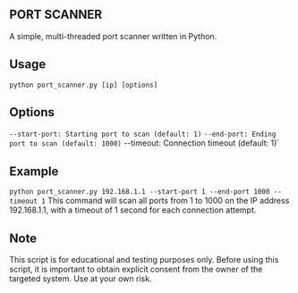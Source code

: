 ## PORT SCANNER
A simple, multi-threaded port scanner written in Python.
## Usage
`python port_scanner.py [ip] [options]`
## Options
`--start-port: Starting port to scan (default: 1)`
`--end-port: Ending port to scan (default: 1000)`
--timeout: Connection timeout (default: 1)`
## Example
`python port_scanner.py 192.168.1.1 --start-port 1 --end-port 1000 --timeout 1`
This command will scan all ports from 1 to 1000 on the IP address 192.168.1.1, with a timeout of 1 second for each connection attempt.

## Note
This script is for educational and testing purposes only. Before using this script, it is important to obtain explicit consent from the owner of the targeted system. Use at your own risk.
